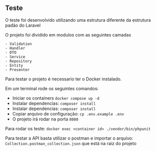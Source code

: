 
## Teste

O teste foi desenvolvido utilizando uma estrutura diferente da estrutura padão do Laravel

O projeto foi dividido em modulos com as seguintes camadas

```
- Validation
- Handler
- DTO
- Service
- Repository
- Entity
- Presenter
```


Para testar o projeto é necessario ter o Docker instalado.

Em um terminal rode os seguintes comandos:

* Iniciar os containers `docker compose up -d`
* Instalar dependencias: `composer install` 
* Instalar dependencias: `composer install` 
* Copiar arquivo de configuração: `cp .env.example .env`
* O projeto irá rodar na porta `8080`


Para rodar os teste: `docker exec <container id> ./vendor/bin/phpunit`

Para testar a API basta utilizar o postman e importar o arquivo: `Collection.postman_collection.json` 
que está na raiz do projeto
